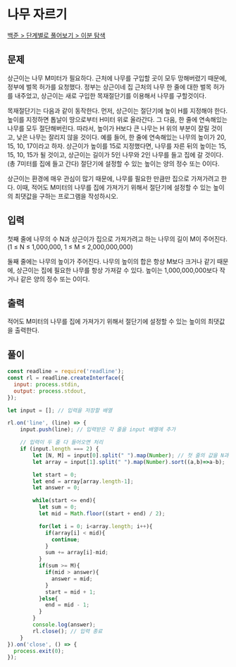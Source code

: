 # 나무 자르기

[백준 > 단계별로 풀어보기 > 이분 탐색](https://www.acmicpc.net/problem/2805)

## 문제

상근이는 나무 M미터가 필요하다. 근처에 나무를 구입할 곳이 모두 망해버렸기 때문에, 정부에 벌목 허가를 요청했다. 정부는 상근이네 집 근처의 나무 한 줄에 대한 벌목 허가를 내주었고, 상근이는 새로 구입한 목재절단기를 이용해서 나무를 구할것이다.

목재절단기는 다음과 같이 동작한다. 먼저, 상근이는 절단기에 높이 H를 지정해야 한다. 높이를 지정하면 톱날이 땅으로부터 H미터 위로 올라간다. 그 다음, 한 줄에 연속해있는 나무를 모두 절단해버린다. 따라서, 높이가 H보다 큰 나무는 H 위의 부분이 잘릴 것이고, 낮은 나무는 잘리지 않을 것이다. 예를 들어, 한 줄에 연속해있는 나무의 높이가 20, 15, 10, 17이라고 하자. 상근이가 높이를 15로 지정했다면, 나무를 자른 뒤의 높이는 15, 15, 10, 15가 될 것이고, 상근이는 길이가 5인 나무와 2인 나무를 들고 집에 갈 것이다. (총 7미터를 집에 들고 간다) 절단기에 설정할 수 있는 높이는 양의 정수 또는 0이다.

상근이는 환경에 매우 관심이 많기 때문에, 나무를 필요한 만큼만 집으로 가져가려고 한다. 이때, 적어도 M미터의 나무를 집에 가져가기 위해서 절단기에 설정할 수 있는 높이의 최댓값을 구하는 프로그램을 작성하시오.

## 입력

첫째 줄에 나무의 수 N과 상근이가 집으로 가져가려고 하는 나무의 길이 M이 주어진다. (1 ≤ N ≤ 1,000,000, 1 ≤ M ≤ 2,000,000,000)

둘째 줄에는 나무의 높이가 주어진다. 나무의 높이의 합은 항상 M보다 크거나 같기 때문에, 상근이는 집에 필요한 나무를 항상 가져갈 수 있다. 높이는 1,000,000,000보다 작거나 같은 양의 정수 또는 0이다.

## 출력

적어도 M미터의 나무를 집에 가져가기 위해서 절단기에 설정할 수 있는 높이의 최댓값을 출력한다.

## 풀이

```javascript
const readline = require('readline');
const rl = readline.createInterface({
  input: process.stdin,
  output: process.stdout,
});

let input = []; // 입력을 저장할 배열

rl.on('line', (line) => {
    input.push(line); // 입력받은 각 줄을 input 배열에 추가

    // 입력이 두 줄 다 들어오면 처리
    if (input.length === 2) {
        let [N, M] = input[0].split(" ").map(Number); // 첫 줄의 값을 N과 M으로 분리
        let array = input[1].split(" ").map(Number).sort((a,b)=>a-b);  // 두 번째 줄의 값을 숫자 배열로 변환

        let start = 0;
        let end = array[array.length-1];
        let answer = 0;

        while(start <= end){
          let sum = 0;
          let mid = Math.floor((start + end) / 2);

          for(let i = 0; i<array.length; i++){
            if(array[i] < mid){
              continue;
            }
            sum += array[i]-mid;
          }
          if(sum >= M){
            if(mid > answer){
              answer = mid;
            }
            start = mid + 1;
          }else{
            end = mid - 1;
          }
        }
        console.log(answer);
        rl.close(); // 입력 종료
    }
}).on('close', () => {
  process.exit(0);
});
```